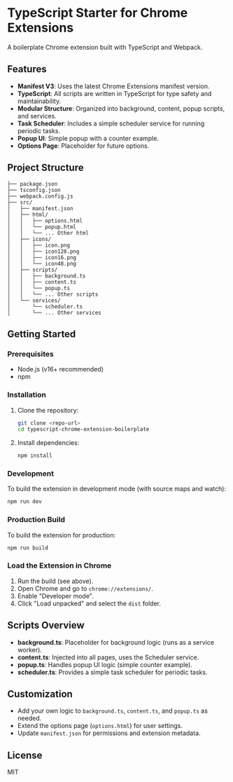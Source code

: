 # TypeScript Starter for Chrome Extensions

A boilerplate Chrome extension built with TypeScript and Webpack. 

## Features
- **Manifest V3**: Uses the latest Chrome Extensions manifest version.
- **TypeScript**: All scripts are written in TypeScript for type safety and maintainability.
- **Modular Structure**: Organized into background, content, popup scripts, and services.
- **Task Scheduler**: Includes a simple scheduler service for running periodic tasks.
- **Popup UI**: Simple popup with a counter example.
- **Options Page**: Placeholder for future options.

## Project Structure
```
├── package.json
├── tsconfig.json
├── webpack.config.js
├── src/
│   ├── manifest.json
│   ├── html/
│   │   ├── options.html
│   │   └── popup.html
│   │   └── ... Other html
│   ├── icons/
│   │   ├── icon.png
│   │   ├── icon128.png
│   │   ├── icon16.png
│   │   └── icon48.png
│   ├── scripts/
│   │   ├── background.ts
│   │   ├── content.ts
│   │   └── popup.ts
│   │   └── ... Other scripts
│   └── services/
│       └── scheduler.ts
│       └── ... Other services
```

## Getting Started

### Prerequisites
- Node.js (v16+ recommended)
- npm

### Installation
1. Clone the repository:
   ```bash
   git clone <repo-url>
   cd typescript-chrome-extension-boilerplate
   ```
2. Install dependencies:
   ```bash
   npm install
   ```

### Development
To build the extension in development mode (with source maps and watch):
```bash
npm run dev
```

### Production Build
To build the extension for production:
```bash
npm run build
```

### Load the Extension in Chrome
1. Run the build (see above).
2. Open Chrome and go to `chrome://extensions/`.
3. Enable "Developer mode".
4. Click "Load unpacked" and select the `dist` folder.

## Scripts Overview
- **background.ts**: Placeholder for background logic (runs as a service worker).
- **content.ts**: Injected into all pages, uses the Scheduler service.
- **popup.ts**: Handles popup UI logic (simple counter example).
- **scheduler.ts**: Provides a simple task scheduler for periodic tasks.

## Customization
- Add your own logic to `background.ts`, `content.ts`, and `popup.ts` as needed.
- Extend the options page (`options.html`) for user settings.
- Update `manifest.json` for permissions and extension metadata.

## License
MIT
